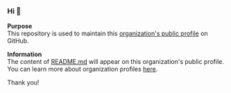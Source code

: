 ### Hi 👋

**Purpose**  
This repository is used to maintain this [organization's public profile](https://github.com/StaytunedLLP?view_as=public) on GitHub.

**Information**  
The content of [README.md](https://github.com/StaytunedLLP/.github/blob/main/profile/README.md) will appear on this organization's public profile.  
You can learn more about organization profiles [here](https://docs.github.com/en/organizations/collaborating-with-groups-in-organizations/customizing-your-organizations-profile).

Thank you!